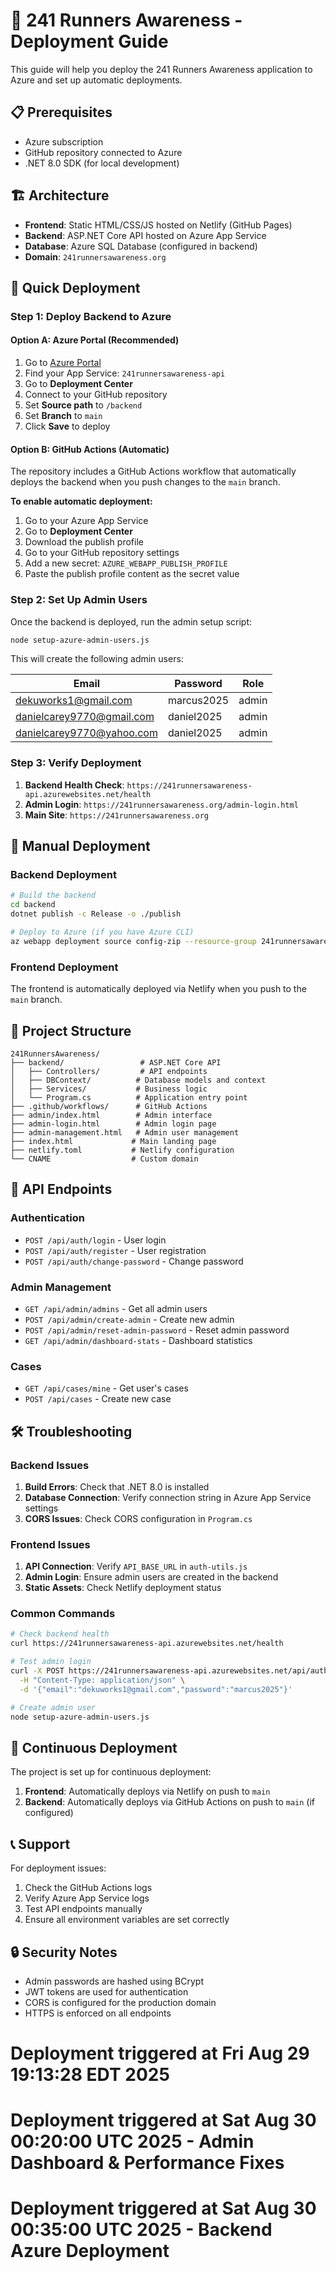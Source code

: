 # 🚀 241 Runners Awareness - Deployment Guide

This guide will help you deploy the 241 Runners Awareness application to Azure and set up automatic deployments.

## 📋 Prerequisites

- Azure subscription
- GitHub repository connected to Azure
- .NET 8.0 SDK (for local development)

## 🏗️ Architecture

- **Frontend**: Static HTML/CSS/JS hosted on Netlify (GitHub Pages)
- **Backend**: ASP.NET Core API hosted on Azure App Service
- **Database**: Azure SQL Database (configured in backend)
- **Domain**: `241runnersawareness.org`

## 🚀 Quick Deployment

### Step 1: Deploy Backend to Azure

#### Option A: Azure Portal (Recommended)

1. Go to [Azure Portal](https://portal.azure.com)
2. Find your App Service: `241runnersawareness-api`
3. Go to **Deployment Center**
4. Connect to your GitHub repository
5. Set **Source path** to `/backend`
6. Set **Branch** to `main`
7. Click **Save** to deploy

#### Option B: GitHub Actions (Automatic)

The repository includes a GitHub Actions workflow that automatically deploys the backend when you push changes to the `main` branch.

**To enable automatic deployment:**

1. Go to your Azure App Service
2. Go to **Deployment Center**
3. Download the publish profile
4. Go to your GitHub repository settings
5. Add a new secret: `AZURE_WEBAPP_PUBLISH_PROFILE`
6. Paste the publish profile content as the secret value

### Step 2: Set Up Admin Users

Once the backend is deployed, run the admin setup script:

```bash
node setup-azure-admin-users.js
```

This will create the following admin users:

| Email | Password | Role |
|-------|----------|------|
| dekuworks1@gmail.com | marcus2025 | admin |
| danielcarey9770@gmail.com | daniel2025 | admin |
| danielcarey9770@yahoo.com | daniel2025 | admin |

### Step 3: Verify Deployment

1. **Backend Health Check**: `https://241runnersawareness-api.azurewebsites.net/health`
2. **Admin Login**: `https://241runnersawareness.org/admin-login.html`
3. **Main Site**: `https://241runnersawareness.org`

## 🔧 Manual Deployment

### Backend Deployment

```bash
# Build the backend
cd backend
dotnet publish -c Release -o ./publish

# Deploy to Azure (if you have Azure CLI)
az webapp deployment source config-zip --resource-group 241runnersawareness-rg --name 241runnersawareness-api --src ./publish.zip
```

### Frontend Deployment

The frontend is automatically deployed via Netlify when you push to the `main` branch.

## 📁 Project Structure

```
241RunnersAwareness/
├── backend/                 # ASP.NET Core API
│   ├── Controllers/         # API endpoints
│   ├── DBContext/          # Database models and context
│   ├── Services/           # Business logic
│   └── Program.cs          # Application entry point
├── .github/workflows/      # GitHub Actions
├── admin/index.html        # Admin interface
├── admin-login.html        # Admin login page
├── admin-management.html   # Admin user management
├── index.html             # Main landing page
├── netlify.toml           # Netlify configuration
└── CNAME                  # Custom domain
```

## 🔐 API Endpoints

### Authentication
- `POST /api/auth/login` - User login
- `POST /api/auth/register` - User registration
- `POST /api/auth/change-password` - Change password

### Admin Management
- `GET /api/admin/admins` - Get all admin users
- `POST /api/admin/create-admin` - Create new admin
- `POST /api/admin/reset-admin-password` - Reset admin password
- `GET /api/admin/dashboard-stats` - Dashboard statistics

### Cases
- `GET /api/cases/mine` - Get user's cases
- `POST /api/cases` - Create new case

## 🛠️ Troubleshooting

### Backend Issues

1. **Build Errors**: Check that .NET 8.0 is installed
2. **Database Connection**: Verify connection string in Azure App Service settings
3. **CORS Issues**: Check CORS configuration in `Program.cs`

### Frontend Issues

1. **API Connection**: Verify `API_BASE_URL` in `auth-utils.js`
2. **Admin Login**: Ensure admin users are created in the backend
3. **Static Assets**: Check Netlify deployment status

### Common Commands

```bash
# Check backend health
curl https://241runnersawareness-api.azurewebsites.net/health

# Test admin login
curl -X POST https://241runnersawareness-api.azurewebsites.net/api/auth/login \
  -H "Content-Type: application/json" \
  -d '{"email":"dekuworks1@gmail.com","password":"marcus2025"}'

# Create admin user
node setup-azure-admin-users.js
```

## 🔄 Continuous Deployment

The project is set up for continuous deployment:

1. **Frontend**: Automatically deploys via Netlify on push to `main`
2. **Backend**: Automatically deploys via GitHub Actions on push to `main` (if configured)

## 📞 Support

For deployment issues:
1. Check the GitHub Actions logs
2. Verify Azure App Service logs
3. Test API endpoints manually
4. Ensure all environment variables are set correctly

## 🔒 Security Notes

- Admin passwords are hashed using BCrypt
- JWT tokens are used for authentication
- CORS is configured for the production domain
- HTTPS is enforced on all endpoints
# Deployment triggered at Fri Aug 29 19:13:28 EDT 2025
# Deployment triggered at Sat Aug 30 00:20:00 UTC 2025 - Admin Dashboard & Performance Fixes
# Deployment triggered at Sat Aug 30 00:35:00 UTC 2025 - Backend Azure Deployment
